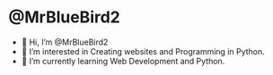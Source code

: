 # @MrBlueBird2
- 👋 Hi, I’m @MrBlueBird2
- 👀 I’m interested in Creating websites and Programming in Python.
- 🌱 I’m currently learning Web Development and Python.

<!---
MrBlueBird2/MrBlueBird2 is a ✨ special ✨ repository because its `README.md` (this file) appears on your GitHub profile.
You can click the Preview link to take a look at your changes.
--->

